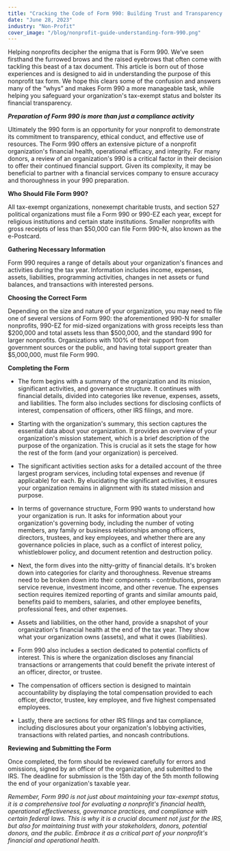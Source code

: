 ```yaml
---
title: "Cracking the Code of Form 990: Building Trust and Transparency in Your Nonprofit"
date: "June 28, 2023"
industry: "Non-Profit"
cover_image: "/blog/nonprofit-guide-understanding-form-990.png"
---
```


Helping nonprofits decipher the enigma that is Form 990. We’ve seen firsthand the furrowed brows and the raised eyebrows that often come with tackling this beast of a tax document. This article is born out of those experiences and is designed to aid in  understanding the purpose of this nonprofit tax form. We hope this clears some of the confusion and answers many of the “whys” and makes  Form 990 a more manageable task, while helping you safeguard your organization's tax-exempt status and bolster its financial transparency.

***Preparation of Form 990 is more than just a compliance activity***

Ultimately the 990 form is an opportunity for your nonprofit to demonstrate its commitment to transparency, ethical conduct, and effective use of resources. The Form 990 offers an extensive picture of a nonprofit organization's financial health, operational efficacy, and integrity. For many donors, a review of an organization's 990 is a critical factor in their decision to offer their continued financial support. Given its complexity, it may be beneficial to partner with a financial services company to ensure accuracy and thoroughness in your 990 preparation.


**Who Should File Form 990?**

All tax-exempt organizations, nonexempt charitable trusts, and section 527 political organizations must file a Form 990 or 990-EZ each year, except for religious institutions and certain state institutions. Smaller nonprofits with gross receipts of less than $50,000 can file Form 990-N, also known as the e-Postcard.

**Gathering Necessary Information**

Form 990 requires a range of details about your organization's finances and activities during the tax year. Information includes income, expenses, assets, liabilities, programming activities, changes in net assets or fund balances, and transactions with interested persons.

**Choosing the Correct Form**

Depending on the size and nature of your organization, you may need to file one of several versions of Form 990: the aforementioned 990-N for smaller nonprofits, 990-EZ for mid-sized organizations with gross receipts less than $200,000 and total assets less than $500,000, and the standard 990 for larger nonprofits. Organizations with 100% of their support from government sources or the public, and having total support greater than $5,000,000, must file Form 990.

**Completing the Form**

- The form begins with a summary of the organization and its mission, significant activities, and governance structure. It continues with financial details, divided into categories like revenue, expenses, assets, and liabilities. The form also includes sections for disclosing conflicts of interest, compensation of officers, other IRS filings, and more.

- Starting with the organization's summary, this section captures the essential data about your organization. It provides an overview of your organization's mission statement, which is a brief description of the purpose of the organization. This is crucial as it sets the stage for how the rest of the form (and your organization) is perceived.

- The significant activities section asks for a detailed account of the three largest program services, including total expenses and revenue (if applicable) for each. By elucidating the significant activities, it ensures your organization remains in alignment with its stated mission and purpose.

- In terms of governance structure, Form 990 wants to understand how your organization is run. It asks for information about your organization's governing body, including the number of voting members, any family or business relationships among officers, directors, trustees, and key employees, and whether there are any governance policies in place, such as a conflict of interest policy, whistleblower policy, and document retention and destruction policy.

- Next, the form dives into the nitty-gritty of financial details. It's broken down into categories for clarity and thoroughness. Revenue streams need to be broken down into their components - contributions, program service revenue, investment income, and other revenue. The expenses section requires itemized reporting of grants and similar amounts paid, benefits paid to members, salaries, and other employee benefits, professional fees, and other expenses.

- Assets and liabilities, on the other hand, provide a snapshot of your organization's financial health at the end of the tax year. They show what your organization owns (assets), and what it owes (liabilities).

- Form 990 also includes a section dedicated to potential conflicts of interest. This is where the organization discloses any financial transactions or arrangements that could benefit the private interest of an officer, director, or trustee.

- The compensation of officers section is designed to maintain accountability by displaying the total compensation provided to each officer, director, trustee, key employee, and five highest compensated employees.

- Lastly, there are sections for other IRS filings and tax compliance, including disclosures about your organization's lobbying activities, transactions with related parties, and noncash contributions.


**Reviewing and Submitting the Form**

Once completed, the form should be reviewed carefully for errors and omissions, signed by an officer of the organization, and submitted to the IRS. The deadline for submission is the 15th day of the 5th month following the end of your organization's taxable year.


*Remember, Form 990 is not just about maintaining your tax-exempt status, it is a comprehensive tool for evaluating a nonprofit's financial health, operational effectiveness, governance practices, and compliance with certain federal laws. This is why it is a crucial document not just for the IRS, but also for maintaining trust with your stakeholders, donors, potential donors, and the public. Embrace it as a critical part of your nonprofit's financial and operational health.*
